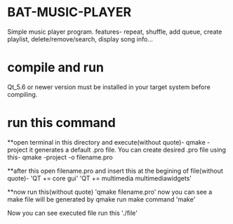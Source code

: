 # BAT-MUSIC-PLAYER
Simple music player program.
features- repeat, shuffle, add queue, create playlist, delete/remove/search, display song info...

# compile and run
Qt_5.6 or newer version must be installed in your target system before compiling.
# run this command
**open terminal in this directory and execute(without quote)-
        qmake -project
        it generates a default .pro file. You can create desired .pro file using this-
        qmake -project -o filename.pro
        
**after this open filename.pro and insert this at the begining of file(without quote)-
        'QT       += core gui'
        'QT += multimedia multimediawidgets'
        
**now run this(without quote)
        'qmake filename.pro'
        now you can see a make file will be generated by qmake run make command
        'make'
        
Now you can see executed file run this
        './file'
